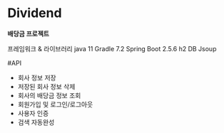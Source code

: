 # Dividend
**배당금 프로젝트**

프레임워크 & 라이브러리
java 11
Gradle 7.2
Spring Boot 2.5.6
h2 DB
Jsoup

#API

- 회사 정보 저장
- 저장된 회사 정보 삭제
- 회사의 배당금 정보 조회
- 회원가입 및 로그인/로그아웃
- 사용자 인증
- 검색 자동완성
